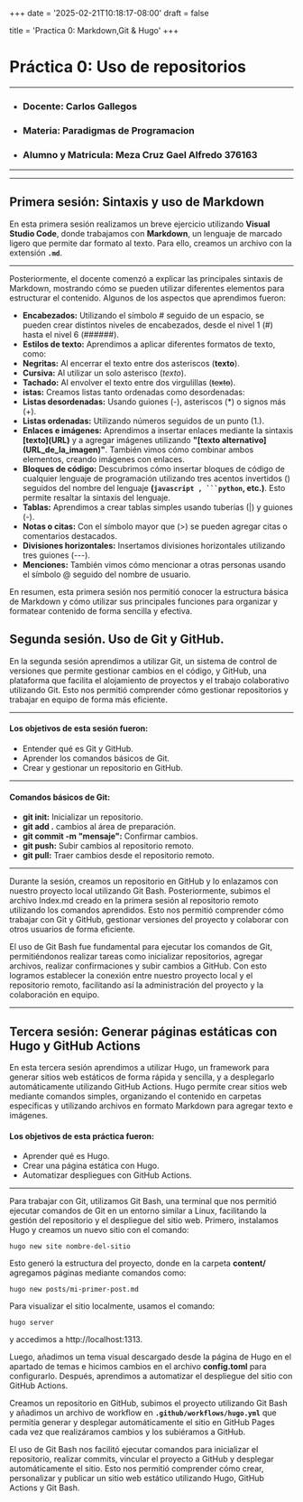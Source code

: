 +++
date = '2025-02-21T10:18:17-08:00'
draft = false 

title = 'Practica 0: Markdown,Git & Hugo'
+++


# **Práctica 0: Uso de repositorios**

***
* ### **Docente:** Carlos Gallegos
* ### **Materia:** Paradigmas de Programacion
* ### **Alumno y Matricula:** Meza Cruz Gael Alfredo 376163
***

***
## **Primera sesión: Sintaxis y uso de Markdown**
En esta primera sesión realizamos un breve ejercicio utilizando **Visual Studio Code**, donde trabajamos con **Markdown**, un lenguaje de marcado ligero que permite dar formato al texto. Para ello, creamos un archivo con la extensión 
**`.md`**.

***
Posteriormente, el docente comenzó a explicar las principales sintaxis de Markdown, mostrando cómo se pueden utilizar diferentes elementos para estructurar el contenido. Algunos de los aspectos que aprendimos fueron:
* **Encabezados:** Utilizando el símbolo # seguido de un espacio, se pueden crear distintos niveles de encabezados, desde el nivel 1 (#) hasta el nivel 6 (######).
* **Estilos de texto:** Aprendimos a aplicar diferentes formatos de texto, como:
* **Negritas:** Al encerrar el texto entre dos asteriscos (**texto**).
* **Cursiva:** Al utilizar un solo asterisco (*texto*).
* **Tachado:** Al envolver el texto entre dos virgulillas (~~texto~~).
* **istas:** Creamos listas tanto ordenadas como desordenadas:
* **Listas desordenadas:** Usando guiones (-), asteriscos (*) o signos más (+).
* **Listas ordenadas:** Utilizando números seguidos de un punto (1.).
* **Enlaces e imágenes:** Aprendimos a insertar enlaces mediante la sintaxis **\[texto](URL)** y a agregar imágenes utilizando **"\[texto alternativo](URL_de_la_imagen)"**. También vimos cómo combinar ambos elementos, creando imágenes con enlaces.
* **Bloques de código:** Descubrimos cómo insertar bloques de código de cualquier lenguaje de programación utilizando tres acentos invertidos () seguidos del nombre del lenguaje **(` javascript , ```python `, etc.)**. Esto permite resaltar la sintaxis del lenguaje.
* **Tablas:** Aprendimos a crear tablas simples usando tuberías (|) y guiones (-).
* **Notas o citas:** Con el símbolo mayor que (>) se pueden agregar citas o comentarios destacados.
* **Divisiones horizontales:** Insertamos divisiones horizontales utilizando tres guiones (---).
* **Menciones:** También vimos cómo mencionar a otras personas usando el símbolo @ seguido del nombre de usuario.

En resumen, esta primera sesión nos permitió conocer la estructura básica de Markdown y cómo utilizar sus principales funciones para organizar y formatear contenido de forma sencilla y efectiva.


## **Segunda sesión. Uso de Git y GitHub.**
En la segunda sesión aprendimos a utilizar Git, un sistema de control de versiones que permite gestionar cambios en el código, y GitHub, una plataforma que facilita el alojamiento de proyectos y el trabajo colaborativo utilizando Git. Esto nos permitió comprender cómo gestionar repositorios y trabajar en equipo de forma más eficiente.
***
#### Los objetivos de esta sesión fueron:
* Entender qué es Git y GitHub.
* Aprender los comandos básicos de Git.
* Crear y gestionar un repositorio en GitHub.
***
#### Comandos básicos de Git:
* **git init:** Inicializar un repositorio.
* **git add .** cambios al área de preparación.
* **git commit -m "mensaje":** Confirmar cambios.
* **git push:** Subir cambios al repositorio remoto.
* **git pull:** Traer cambios desde el repositorio remoto.
***
Durante la sesión, creamos un repositorio en GitHub y lo enlazamos con nuestro proyecto local utilizando Git Bash. Posteriormente, subimos el archivo Index.md creado en la primera sesión al repositorio remoto utilizando los comandos aprendidos. Esto nos permitió comprender cómo trabajar con Git y GitHub, gestionar versiones del proyecto y colaborar con otros usuarios de forma eficiente.

El uso de Git Bash fue fundamental para ejecutar los comandos de Git, permitiéndonos realizar tareas como inicializar repositorios, agregar archivos, realizar confirmaciones y subir cambios a GitHub. Con esto logramos establecer la conexión entre nuestro proyecto local y el repositorio remoto, facilitando así la administración del proyecto y la colaboración en equipo.

***

## **Tercera sesión: Generar páginas estáticas con Hugo y GitHub Actions**

En esta tercera sesión aprendimos a utilizar Hugo, un framework para generar sitios web estáticos de forma rápida y sencilla, y a desplegarlo automáticamente utilizando GitHub Actions. Hugo permite crear sitios web mediante comandos simples, organizando el contenido en carpetas específicas y utilizando archivos en formato Markdown para agregar texto e imágenes.

#### Los objetivos de esta práctica fueron:
* Aprender qué es Hugo.
* Crear una página estática con Hugo.
* Automatizar despliegues con GitHub Actions.

***

Para trabajar con Git, utilizamos Git Bash, una terminal que nos permitió ejecutar comandos de Git en un entorno similar a Linux, facilitando la gestión del repositorio y el despliegue del sitio web.
Primero, instalamos Hugo y creamos un nuevo sitio con el comando:
```
hugo new site nombre-del-sitio
```
Esto generó la estructura del proyecto, donde en la carpeta **content/** agregamos páginas mediante comandos como:
```
hugo new posts/mi-primer-post.md
```
Para visualizar el sitio localmente, usamos el comando:
```
hugo server
```
y accedimos a http://localhost:1313.

Luego, añadimos un tema visual descargado desde la página de Hugo en el apartado de temas e hicimos cambios en el archivo **config.toml** para configurarlo. Después, aprendimos a automatizar el despliegue del sitio con GitHub Actions. 

Creamos un repositorio en GitHub, subimos el proyecto utilizando Git Bash y añadimos un archivo de workflow en **`.github/workflows/hugo.yml`** que permitía generar y desplegar automáticamente el sitio en GitHub Pages cada vez que realizáramos cambios y los subiéramos a GitHub.

El uso de Git Bash nos facilitó ejecutar comandos para inicializar el repositorio, realizar commits, vincular el proyecto a GitHub y desplegar automáticamente el sitio. Esto nos permitió comprender cómo crear, personalizar y publicar un sitio web estático utilizando Hugo, GitHub Actions y Git Bash. 
